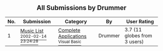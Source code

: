 ﻿<div align="center">

## All Submissions by Drummer

</div>

No.  | Submission | Category | By   | User Rating
---- | ---------- | -------- | ---- | -----------
1 | [Music List<br /><sup>2002-02-14 23:24:28</sup>](https://github.com/Planet-Source-Code/drummer-music-list__1-25581) | [Complete Applications<br /><sup>Visual Basic</sup>](../ByCategory/complete-applications__1-27.md) | Drummer | 3.7 (11 globes from 3 users)
